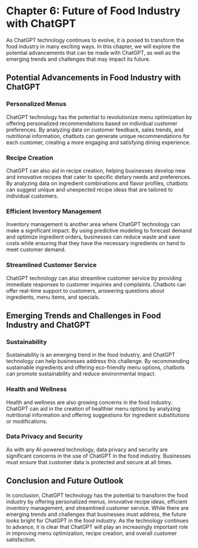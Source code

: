 Chapter 6: Future of Food Industry with ChatGPT
===============================================

As ChatGPT technology continues to evolve, it is poised to transform the food industry in many exciting ways. In this chapter, we will explore the potential advancements that can be made with ChatGPT, as well as the emerging trends and challenges that may impact its future.

Potential Advancements in Food Industry with ChatGPT
----------------------------------------------------

### Personalized Menus

ChatGPT technology has the potential to revolutionize menu optimization by offering personalized recommendations based on individual customer preferences. By analyzing data on customer feedback, sales trends, and nutritional information, chatbots can generate unique recommendations for each customer, creating a more engaging and satisfying dining experience.

### Recipe Creation

ChatGPT can also aid in recipe creation, helping businesses develop new and innovative recipes that cater to specific dietary needs and preferences. By analyzing data on ingredient combinations and flavor profiles, chatbots can suggest unique and unexpected recipe ideas that are tailored to individual customers.

### Efficient Inventory Management

Inventory management is another area where ChatGPT technology can make a significant impact. By using predictive modeling to forecast demand and optimize ingredient orders, businesses can reduce waste and save costs while ensuring that they have the necessary ingredients on hand to meet customer demand.

### Streamlined Customer Service

ChatGPT technology can also streamline customer service by providing immediate responses to customer inquiries and complaints. Chatbots can offer real-time support to customers, answering questions about ingredients, menu items, and specials.

Emerging Trends and Challenges in Food Industry and ChatGPT
-----------------------------------------------------------

### Sustainability

Sustainability is an emerging trend in the food industry, and ChatGPT technology can help businesses address this challenge. By recommending sustainable ingredients and offering eco-friendly menu options, chatbots can promote sustainability and reduce environmental impact.

### Health and Wellness

Health and wellness are also growing concerns in the food industry. ChatGPT can aid in the creation of healthier menu options by analyzing nutritional information and offering suggestions for ingredient substitutions or modifications.

### Data Privacy and Security

As with any AI-powered technology, data privacy and security are significant concerns in the use of ChatGPT in the food industry. Businesses must ensure that customer data is protected and secure at all times.

Conclusion and Future Outlook
-----------------------------

In conclusion, ChatGPT technology has the potential to transform the food industry by offering personalized menus, innovative recipe ideas, efficient inventory management, and streamlined customer service. While there are emerging trends and challenges that businesses must address, the future looks bright for ChatGPT in the food industry. As the technology continues to advance, it is clear that ChatGPT will play an increasingly important role in improving menu optimization, recipe creation, and overall customer satisfaction.
